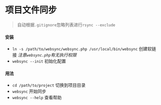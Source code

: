 # 项目文件同步
> 自动根据`.gitignore`忽略列表进行`rsync --exclude`

#### 安装

- `ln -s /path/to/websync/websync.php /usr/local/bin/websync` 创建软链接 *注意`websync.php`有无执行权限*
- `websync --init` 初始化配置

#### 用法

- `cd /path/to/project` 切换到项目目录
- `websync` 开始同步
- `websync --help` 查看帮助